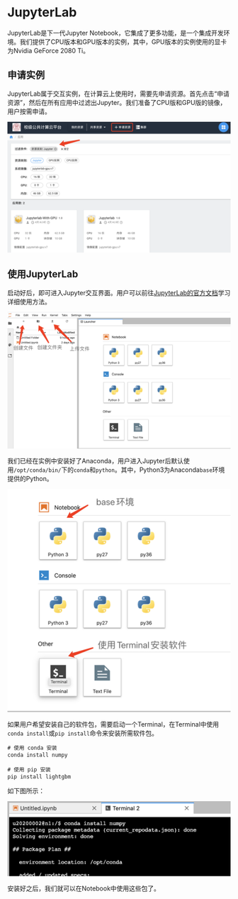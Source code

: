 # JupyterLab

JupyterLab是下一代Jupyter Notebook，它集成了更多功能，是一个集成开发环境。我们提供了CPU版本和GPU版本的实例，其中，GPU版本的实例使用的显卡为Nvidia GeForce 2080 Ti。

## 申请实例

JupyterLab属于交互实例，在计算云上使用时，需要先申请资源。首先点击“申请资源”，然后在所有应用中过滤出Jupyter。我们准备了CPU版和GPU版的镜像，用户按需申请。

![申请JupyterLab交互实例](../images/apply_jupyterlab.png)

## 使用JupyterLab

启动好后，即可进入Jupyter交互界面。用户可以前往[JupyterLab的官方文档](https://jupyterlab.readthedocs.io/en/latest/)学习详细使用方法。

![JupyterLab交互界面](../images/jupyterlab.png)

我们已经在实例中安装好了Anaconda，用户进入Jupyter后默认使用`/opt/conda/bin/`下的`conda`和`python`。其中，Python3为Anaconda`base`环境提供的Python。

![创建新的程序](../images/jupyterlab_launcher.png)

如果用户希望安装自己的软件包，需要启动一个Terminal，在Terminal中使用`conda install`或`pip install`命令来安装所需软件包。

```
# 使用 conda 安装
conda install numpy

# 使用 pip 安装
pip install lightgbm
```

如下图所示：

![在JupyterLab的Terminal中安装软件](../images/jupyterlab_conda_install.png)

安装好之后，我们就可以在Notebook中使用这些包了。

